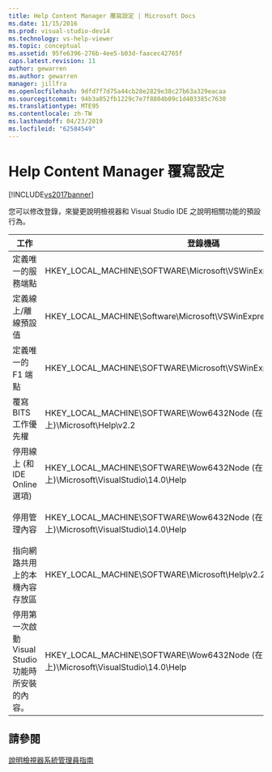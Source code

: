 ```yaml
---
title: Help Content Manager 覆寫設定 | Microsoft Docs
ms.date: 11/15/2016
ms.prod: visual-studio-dev14
ms.technology: vs-help-viewer
ms.topic: conceptual
ms.assetid: 95fe6396-276b-4ee5-b03d-faacec42765f
caps.latest.revision: 11
author: gewarren
ms.author: gewarren
manager: jillfra
ms.openlocfilehash: 9dfd7f7d75a44cb28e2829e38c27b63a329eacaa
ms.sourcegitcommit: 94b3a052fb1229c7e7f8804b09c1d403385c7630
ms.translationtype: MTE95
ms.contentlocale: zh-TW
ms.lasthandoff: 04/23/2019
ms.locfileid: "62584549"
---
```

# <a name="help-content-manager-overrides"></a>Help Content Manager 覆寫設定
[!INCLUDE[vs2017banner](../includes/vs2017banner.md)]

您可以修改登錄，來變更說明檢視器和 Visual Studio IDE 之說明相關功能的預設行為。  
  
|工作|登錄機碼|值和定義|  
|----------|------------------|--------------------------|  
|定義唯一的服務端點|HKEY_LOCAL_MACHINE\SOFTWARE\Microsoft\VSWinExpress\14.0\Help|NewContentAndUpdateService--*HTTPValueForTheServiceEndpoint*。|  
|定義線上/離線預設值|HKEY_LOCAL_MACHINE\Software\Microsoft\VSWinExpress\14.0\help|UseOnlineHelp - 輸入 `0` 可指定本機說明，輸入 `1` 可指定線上說明。|  
|定義唯一的 F1 端點|HKEY_LOCAL_MACHINE\SOFTWARE\Microsoft\VSWinExpress\14.0\Help|OnlineBaseUrl--*HTTPValueForTheServiceEndpoint*|  
|覆寫 BITS 工作優先權|HKEY_LOCAL_MACHINE\SOFTWARE\Wow6432Node (在 64 位元電腦上)\Microsoft\Help\v2.2|BITSPriority - 使用下列其中一個值：**前景**、**高**、**正常**或**低**。|  
|停用線上 (和 IDE Online 選項)|HKEY_LOCAL_MACHINE\SOFTWARE\Wow6432Node (在 64 位元電腦上)\Microsoft\VisualStudio\14.0\Help|OnlineHelpPreferenceDisabled - 設為 1 可停用線上說明內容的存取。|  
|停用管理內容|HKEY_LOCAL_MACHINE\SOFTWARE\Wow6432Node (在 64 位元電腦上)\Microsoft\VisualStudio\14.0\Help|ContentManagementDisabled - 設為 1 可停用 Help Viewer 中的 [管理內容] 索引標籤。|  
|指向網路共用上的本機內容存放區|HKEY_LOCAL_MACHINE\SOFTWARE\Microsoft\Help\v2.2\Catalogs\VisualStudio11|LocationPath=”內容存放區網路共用”|  
|停用第一次啟動 Visual Studio 功能時所安裝的內容。|HKEY_LOCAL_MACHINE\SOFTWARE\Wow6432Node (在 64 位元電腦上)\Microsoft\VisualStudio\14.0\Help|DisableFirstRunHelpSelection - 設為 1 可停用第一次啟動 Visual Studio 時所設定的說明功能。|  
  
## <a name="see-also"></a>請參閱  
 [說明檢視器系統管理員指南](../ide/help-viewer-administrator-guide.md)
